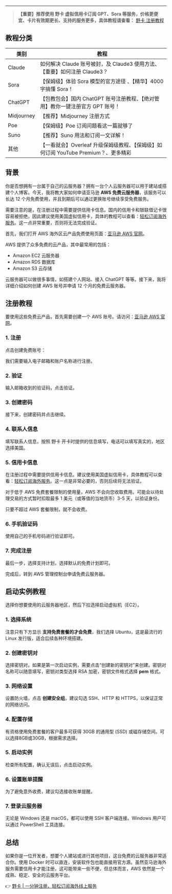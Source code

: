 ---

> **【重要】推荐使用 野卡 虚拟信用卡订阅 GPT、Sora 等服务，价格更便宜、卡片有效期更长、支持的服务更多，具体教程请查看：** [野卡 注册教程](https://bit.ly/bewildcard)

## 教程分类

| 类别       | 教程                                                                                         |
|------------|----------------------------------------------------------------------------------------------|
| Claude     | 如何解决 Claude 账号被封，及 Claude3 使用方法、【重要】如何注册 Claude3？                  |
| Sora       | 【保姆级】体验 Sora 模型的官方途径 、【精华】4000 字搞懂 Sora！                            |
| ChatGPT    | 【包教包会】国内 ChatGPT 账号注册教程、【绝对管用】教你一键注册官方 GPT 账号！                |
| Midjourney | 【推荐】Midjourney 注册方式                                                                 |
| Poe        | 【保姆级】Poe 订阅问题看这一篇就够了                                                       |
| Suno       | 【推荐】Suno 用法和订阅一文详解！                                                           |
| 其他       | 【一看就会】Overleaf 升级保姆级教程、【保姆级】如何订阅 YouTube Premium？、更多精彩         |

## 背景

你是否想拥有一台属于自己的云服务器？拥有一台个人云服务器可以用于建站或搭建个人博客。今天，我将教大家如何申请亚马逊 **AWS 免费云服务器**，该服务可以长达 12 个月免费使用，并且到期后可以通过更换账号继续享受免费服务。

需要注意的是，在注册过程中需要提供信用卡信息。国内的信用卡和银联借记卡很容易被拒绝，因此建议使用美国虚拟信用卡，具体的教程可以查看：[轻松订阅海外服务](https://bit.ly/bewildcard)。这一点非常重要，否则将无法完成验证。

首先，我们打开 AWS 海外区云产品免费使用页面：[亚马逊 AWS 官网](https://aws.amazon.com/cn/free/?trk=5ef0d4d4-090e-4414-a5ef-c8828d58e17b&sc_channel=sm)。

AWS 提供了众多免费的云产品，其中最常用的包括：

- Amazon EC2 云服务器
- Amazon RDS 数据库
- Amazon S3 云存储

云服务器可以做很多事情，如搭建个人网站、接入 ChatGPT 等等。接下来，我将详细介绍如何创建 AWS 账号并申请 12 个月的免费云服务器。

## 注册教程

要使用这些免费云产品，首先需要创建一个 AWS 账号。请访问：[亚马逊 AWS 官网](https://aws.amazon.com/cn/free/?trk=5ef0d4d4-090e-4414-a5ef-c8828d58e17b&sc_channel=sm)。

### 1. 注册

点击创建免费账号：

我们需要输入电子邮箱和账户名称进行注册。

### 2. 验证

输入邮箱收到的验证码，点击验证。

### 3. 创建密码

接下来，创建密码并点击继续。

### 4. 联系人信息

填写联系人信息，按照 野卡 开卡时提供的信息填写，电话可以填写真实的，地区选择美国。

### 5. 信用卡信息

在注册过程中需要提供信用卡信息。建议使用美国虚拟信用卡，具体教程可以查看：[轻松订阅海外服务](https://bit.ly/bewildcard)。这一点是非常必要的，否则后续将无法验证。

对于低于 AWS 免费套餐限制的使用量，AWS 不会向您收取费用。可能会以待处理交易的方式暂时扣取最多 1 美元（或等值的当地货币）3-5 天，以验证身份。

只要不超过 AWS 套餐限制，就不会收费。

### 6. 手机验证码

使用自己的手机号码进行验证即可。

### 7. 完成注册

最后一步，选择支持计划，选择默认的免费计划即可。

完成后，转到 AWS 管理控制台申请免费云服务器。

## 启动实例教程

选择你想要使用的云服务器地区，然后下拉选择启动虚拟机（EC2）。

### 1. 选择系统

注意只有下方显示 **支持免费套餐的才会免费**，我们选择 Ubuntu，这是最流行的 Linux 发行版，适合后续各种环境搭建。

### 2. 创建密钥对

选择密钥对。如果是第一次启动实例，需要点击“创建新的密钥对”来创建。密钥对名称可以随意填写，密钥对类型选择 RSA 加密，密钥文件格式选择 **pem** 格式。

### 3. 网络设置

设置防火墙，点击 **创建安全组**，建议勾选 SSH、HTTP 和 HTTPS，以保证正常的网络访问。

### 4. 配置存储

有资格使用免费套餐的客户最多可获得 30GB 的通用型 (SSD) 或磁存储空间。可以选择8GB或30GB，根据需求选择。

### 5. 启动实例

检查所有配置，确认无误后，点击启动实例。

### 6. 设置账单提醒

为了避免意外收费，建议勾选接收账单提醒。

### 7. 登录云服务器

无论是 Windows 还是 macOS，都可以使用 SSH 客户端连接。Windows 用户可以通过 PowerShell 工具连接。

## 总结

如果你是一位开发者，想要个人建站或进行其他项目，这台免费的云服务器非常适合你。使用 Docker 时可以直连，安装软件包也能直接用官方源。虽然亚马逊海外服务需要信用卡才能注册，这可能带来一些不便，但总体而言，AWS 依然是一个成熟、稳定、安全的云服务平台。

👉 [野卡 | 一分钟注册，轻松订阅海外线上服务](https://bit.ly/bewildcard)